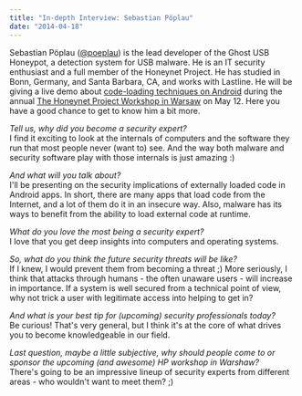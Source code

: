 ```yaml
---
title: "In-depth Interview: Sebastian Pöplau"
date: "2014-04-18"
---
```


Sebastian Pöplau ([@poeplau](https://twitter.com/poeplau)) is the lead developer of the Ghost USB Honeypot, a detection system for USB malware. He is an IT security enthusiast and a full member of the Honeynet Project. He has studied in Bonn, Germany, and Santa Barbara, CA, and works with Lastline. He will be giving a live demo about [code-loading techniques on Android](http://warsaw2014.honeynet.org/briefings.html#demo3) during the annual [The Honeynet Project Workshop in Warsaw](http://warsaw2014.honeynet.org/) on May 12. Here you have a good chance to get to know him a bit more.  
  
_Tell us, why did you become a security expert?_  
I find it exciting to look at the internals of computers and the software they run that most people never (want to) see. And the way both malware and security software play with those internals is just amazing :)  
  
_And what will you talk about?_  
I'll be presenting on the security implications of externally loaded code in Android apps. In short, there are many apps that load code from the Internet, and a lot of them do it in an insecure way. Also, malware has its ways to benefit from the ability to load external code at runtime.  
  
_What do you love the most being a security expert?_  
I love that you get deep insights into computers and operating systems.  
  
_So, what do you think the future security threats will be like?_  
If I knew, I would prevent them from becoming a threat ;) More seriously, I think that attacks through humans - the often unaware users - will increase in importance. If a system is well secured from a technical point of view, why not trick a user with legitimate access into helping to get in?  
  
_And what is your best tip for (upcoming) security professionals today?_  
Be curious! That's very general, but I think it's at the core of what drives you to become knowledgeable in our field.  
  
_Last question, maybe a little subjective, why should people come to or sponsor the upcoming (and awesome) HP workshop in Warshaw?_  
There's going to be an impressive lineup of security experts from different areas - who wouldn't want to meet them? ;)
